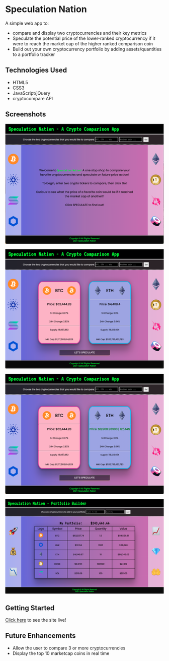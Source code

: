 # Speculation Nation

A simple web app to:
- compare and display two cryptocurrencies and their key metrics
- Speculate the potential price of the lower-ranked cryptocurrency if it were to reach the market cap of the higher ranked comparison coin 
- Build out your own cryptocurrency portfolio by adding assets/quantities to a portfolio tracker

## Technologies Used 

- HTML5
- CSS3
- JavaScript/jQuery
- cryptocompare API

## Screenshots

![screenshot 1](./img/Landing.png) <!--- Screenshot of the Landing Page -->

![screenshot 2](./img/Compare.png) <!--- Screenshot of the Initial Comparison and Metrics -->

![screenshot 3](./img/Speculate.png) <!--- Screenshot of the Speculative Price Display -->

![screenshot 4](./img/Portfolio.png) <!--- Portfolio Builder Model Output -->

## Getting Started

[Click here](https://speculation-nation.netlify.app) to see the site live! 

## Future Enhancements

- Allow the user to compare 3 or more cryptocurrencies 
- Display the top 10 marketcap coins in real time

